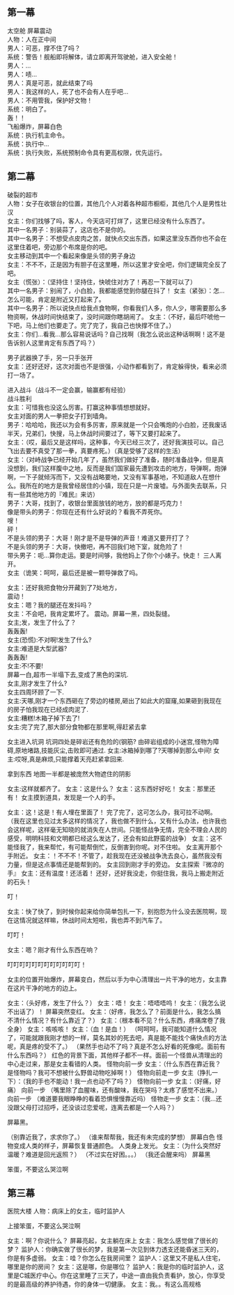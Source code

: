 ##  第一幕

太空舱 屏幕震动  
人物：人在正中间  
男人：可恶，撑不住了吗？  
系统：警告！舰船即将解体，请立即离开驾驶舱，进入安全舱！  
男人：...  
男人：啧...  
男人：真是可恶，就此结束了吗  
男人：我这样的人，死了也不会有人在乎吧...  
男人：不用管我，保护好文物！  
系统：明白了。  
轰！！  
飞船爆炸，屏幕白色  
系统：执行机主命令。  
系统：执行中...  
系统：执行失败，系统预制命令具有更高权限，优先运行。  


##  第二幕

破裂的超市  
人物：女子在收银台的位置，其他几个人对着各种超市橱柜，其他几个人是男性壮汉  
女主：你们找够了吗，客人，今天店可打烊了，这里已经没有什么东西了。  
其中一名男子：别装蒜了，这店也不是你的。  
其中一名男子：不想受点皮肉之苦，就快点交出东西，如果这里没东西你也不会在这里住着吧，旁边那个布席是你的吧。  
女主移动到其中一个看起来像是头领的男子身边  
女主：不不不，正是因为有胆子在这里睡，所以这里才安全吧，你们逻辑完全反了吧。  
女主（慌张）：（坚持住！坚持住，快唬住对方了！再忍一下就可以了）  
其中一名男子：别闹了，小白脸，我都能感觉到你腿在抖了！
女主（紧张）：怎…怎么可能，肯定是附近又打起来了。  
其中一名男子：所以说快点给我点食物啊，你看我们人多，你人少，哪需要那么多物资啊，休战时间快结束了，没时间跟你瞎胡闹了。
女主：（不好，最后吓唬他一下吧，马上他们也要走了。完了完了，我自己也快撑不住了。）  
女主：你们…看我…那么容易说话吗？自己找啊（我怎么说出这种话啊啊！这不是告诉别人这里肯定有东西了吗？）

男子武器换了手，另一只手张开  
女主：还好还好，这次对面也不是很强，小动作都看到了，肯定躲得快，看来必须打一场了。  

进入战斗（战斗不一定会赢，输赢都有经验）  
战斗胜利  
女主：可惜我也没这么厉害。打赢这种事情想想就好。  
女主对面的男人一拳把女子打到墙角。  
男子：哈哈哈，我还以为会有多厉害，原来就是一个只会嘴炮的小白脸，还我废话半天，兄弟们，快搜，马上休战时间要过了，等下又要打起来了。  
女主：（哎，最后又是这样吗，这种事，今天已经三次了，还好我演技可以。自己飞出去要不真受了那一拳，真要疼死。）（真是受够了这样的生活）  
女主：（对峙战争已经开始几年了，虽然我们做好了准备，随时准备战争，但是真没想到，我们这样腹中之地，反而是我们国家最先遭到攻击的地方，导弹啊，炮弹啊，一下子就倾泻而下，又没有战略要地，又没有军事基地，不知道敌人在想什么。我所在的地方是我曾经居住的小镇，现在只是一片废墟。与外面失去联系，只有一些其他地方的『难民』来访）  
男子：大哥，找到了，收银台里面放钱的地方，放的都是巧克力！  
像是带头的男子：你现在还有什么好说的？看我不弄死你。  
嗖！  
砰！  
不是头领的男子：大哥！刚才是不是导弹的声音！难道又要开打了？  
不是头领的男子：大哥，快撤吧，再不回我们地下室，就危险了！  
带头男子：呃…算你走运。要是时间够，我他妈上了你个小婊子。快走！
三人离开。  
女主（诡笑：呵呵，最后还是被一颗导弹救了吗。

女主：还好我把食物分开藏到了7处地方，  
震动！  
女主：嗯？我的腿还在发抖吗？  
女主：不会吧，我肯定累坏了。
震动。屏幕一黑，四处裂缝。  
女主;发，发生了什么了？  
轰轰轰!  
女主(恐慌):不对啊!发生了什么?  
女主:难道是大型武器?  
轰轰轰!  
女主:不!不要!  
屏幕一白,超市一半塌下去,变成了黑色的深坑.  
女主,刚才发生了什么?  
女主四周环顾了一下.  
女主:天哪,刚才一个东西砸在了旁边的楼房,砸出了如此大的窟窿,如果砸到我现在的房子怕我现在已经成肉泥了.  
女主:糟糕!木箱子掉下去了!  
女主:完了完了,那大部分食物都在那里啊,得赶紧去拿  

女主进入坑洞
坑洞四处是碎岩还有危险的(钢筋?
由碎岩组成的小迷宫,怪物为障碍,原地堵路,技能灰尘,击败即可通过.
女主:冰箱掉到哪了?天哪掉到那么中间!
女主:哎呀,真是麻烦,只能撑着天亮赶紧拿回来.

拿到东西
地图一半都是被庞然大物遮住的阴影

女主:这样就都齐了。
女主：这是什么？
女主：这东西好好吃！
女主：那里还有！
女主摸到道具，发现是一个人的手。

女主：这！这是！有人埋在里面了！
完了完了，这可怎么办，我可拉不动啊。
（我在这里也见过太多这样的情况了，我也做不到什么，又有什么办法，也许我也会这样呢，这样毫无知晓的就消失在人世间。只能怪战争无情，完全不理会人民的感受，明明科技和文明都已经这么发达了，还会有如此野蛮的战争）
女主：这不能怪我了，我来帮忙，有可能帮倒忙，反倒害到你呢。对不住啦。
女主离开那个手附近。
女主：！不不不！不管了，趁我现在还没被战争洗去良心，虽然我没有力量，但是这点事情还是能帮到的。
女主回到刚才手的旁边。
女主探索『微凉的手』
女主：还有温度！还活着！
还好，还好我没走，你挺住我，我马上搬走附近的石头！

叮！

女主：快了快了，到时候你起来给你简单包扎一下，别抱怨为什么没去医院啊，现在这情况就这样嘛，休战时间太短啦，我也弄不到汽车了。

叮叮！

女主：嗯？刚才有什么东西在响？

叮叮叮叮叮叮叮叮叮叮叮叮！

女主的位置开始爆炸，屏幕变白，然后以手为中心清理出一片干净的地方，女主靠在这片干净的地方的边上。

女主：（头好疼，发生了什么？）
女主：唔！
女主：唔唔唔呜！
女主：（我怎么说不出话了）！
屏幕突然变红。
女主：（好疼，我怎么了？前面是什么，我怎么搞不清什么情况？有什么靠近了？）
女主：（根本看不见？什么东西，疼痛席卷了我全身）
女主：咳咳咳！
女主：（血！是血！）
（呵呵呵，我可能知道什么情况了，可能就跟我刚才想的一样，莫名其妙的死去吧，真是能不能找个痛快点的方法呢，真是疼的受不了。）
（果然手也动不了吗？真是不怎么好看的死像呢。面前有什么东西吗？）
红色的背景下面，其他样子都不一样。面前一个怪兽从清理出的中心走过来，那是女主看错的人类。
怪物向前一步
女主：（什么东西在靠近我？是怪物吗？我可不想被什么野兽动物吃掉啊！）
怪物向前走一步
女主（挣扎一下）：（我的手也不能动！我一点也动不了吗？）
怪物向前一步
女主：（好痛，好痛）
向前一步
（嘴里除了血腥味，还有酸味，我在哭吗？太疼了感觉不出来。）
向前一步
（难道要我眼睁睁的看着恐惧慢慢靠近吗）
怪物走一步
女主：（我...还没跟父母打过招呼，还没谈过恋爱呢，连离去都是一个人吗？）

屏幕黑。

（别靠近我了，求求你了。）
（谁来帮帮我，我还有未完成的梦想）
屏幕白色
怪物变成人类的样子，屏幕恢复普通颜色。
人类身上发光。
女主：（为什么突然好温暖？难道是回光返照？）
（不过实在好困。。。）
（我还会醒来吗）
屏幕黑

笨蛋，不要这么哭泣啊



##  第三幕

医院大楼
人物：病床上的女主，临时监护人

上接笨蛋，不要这么哭泣啊

女主：啊？你说什么？
屏幕亮起，女主躺在床上
女主：我怎么感觉做了很长的梦？
监护人：你确实做了很长的梦，我是第一次见到体力透支还能昏迷三天的，你是有多虚弱。
女主：哇？你怎么在我房间里？
监护人：这里又不是私人住宅，哪里是你的房间？
女主：这是哪，你是哪位？
监护人：我是你的临时监护人，这里是C城医疗中心。你在这里睡了三天了，中途一直由我负责看护，放心，你享受的是最高级的养护待遇，你的身体一切健康。
女主：我。。有这么高规格
